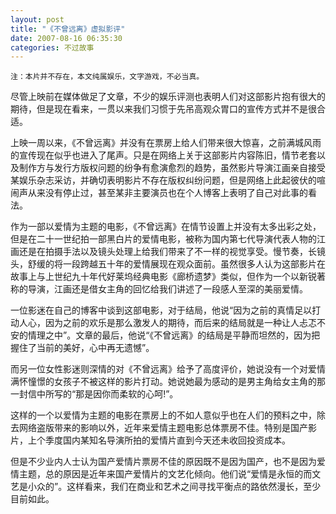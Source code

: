 ```yaml
---
layout: post
title: "《不曾远离》虚拟影评"
date: 2007-08-16 06:35:30
categories: 不过故事 
---
```


	注：本片并不存在，本文纯属娱乐，文字游戏，不必当真。

尽管上映前在媒体做足了文章，不少的娱乐评测也表明人们对这部影片抱有很大的期待，但是现在看来，一贯以来我们习惯于先吊高观众胃口的宣传方式并不是很合适。

上映一周以来，《不曾远离》并没有在票房上给人们带来很大惊喜，之前满城风雨的宣传现在似乎也进入了尾声。只是在网络上关于这部影片内容陈旧，情节老套以及制作方与发行方版权问题的纷争有愈演愈烈的趋势，虽然影片导演江画亲自接受某娱乐杂志采访，并确切表明影片不存在版权纠纷问题，但是网络上此起彼伏的喧闹声从来没有停止过，甚至某非主要演员也在个人博客上表明了自己对此事的看法。

作为一部以爱情为主题的电影，《不曾远离》在情节设置上并没有太多出彩之处，但是在二十一世纪拍一部黑白片的爱情电影，被称为国内第七代导演代表人物的江画还是在拍摄手法以及镜头处理上给我们带来了不一样的视觉享受。慢节奏，长镜头，舒缓的将一段跨越五十年的爱情展现在观众面前。虽然很多人认为这部影片在故事上与上世纪九十年代好莱坞经典电影《廊桥遗梦》类似，但作为一个以新锐著称的导演，江画还是借女主角的回忆给我们讲述了一段感人至深的美丽爱情。

一位影迷在自己的博客中谈到这部电影，对于结局，他说“因为之前的真情足以打动人心，因为之前的欢乐是那么激发人的期待，而后来的结局就是一种让人忐忑不安的情理之中”。文章的最后，他说“《不曾远离》的结局是平静而坦然的，因为把握住了当前的美好，心中再无遗憾”。

而另一位女性影迷则深情的对《不曾远离》给予了高度评价，她说没有一个对爱情满怀憧憬的女孩子不被这样的影片打动。她说她最为感动的是男主角给女主角的那一封信中所写的“那是因你而柔软的心呵!”。

这样的一个以爱情为主题的电影在票房上的不如人意似乎也在人们的预料之中，除去网络盗版带来的影响以外，近年来爱情主题电影总体票房不佳。特别是国产影片，上个季度国内某知名导演所拍的爱情片直到今天还未收回投资成本。

但是不少业内人士认为国产爱情片票房不佳的原因既不是因为国产，也不是因为爱情主题，总的原因是近年来国产爱情片的文艺化倾向。他们说“爱情是永恒的而文艺是小众的”。这样看来，我们在商业和艺术之间寻找平衡点的路依然漫长，至少目前如此。